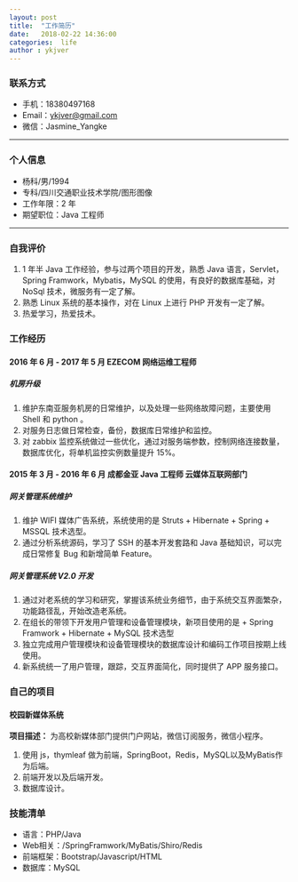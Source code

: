 ```yaml
---
layout: post
title:  "工作简历"
date:   2018-02-22 14:36:00
categories:  life
author : ykjver
---
```


### 联系方式
- 手机：18380497168
- Email：ykjver@gmail.com
- 微信：Jasmine_Yangke

---

### 个人信息
- 杨科/男/1994
- 专科/四川交通职业技术学院/图形图像
- 工作年限：2 年
- 期望职位：Java 工程师

---

### 自我评价
1. 1 年半 Java 工作经验，参与过两个项目的开发，熟悉 Java 语言，Servlet，Spring Framwork，Mybatis，MySQL 的使用，有良好的数据库基础，对 NoSql 技术，微服务有一定了解。
2. 熟悉 Linux 系统的基本操作，对在 Linux 上进行 PHP 开发有一定了解。
3. 热爱学习，热爱技术。


### 工作经历

#### 2016 年 6 月 - 2017 年 5 月 EZECOM  网络运维工程师
##### 机房升级
1.  维护东南亚服务机房的日常维护，以及处理一些网络故障问题，主要使用 Shell 和 python 。
2.  对服务日志做日常检查，备份，数据库日常维护和监控。
3.  对 zabbix 监控系统做过一些优化，通过对服务端参数，控制网络连接数量，数据库优化，将单机监控实例数量提升 15%。

#### 2015 年 3 月 - 2016 年 6 月 成都金亚 Java 工程师 云媒体互联网部门

##### 网关管理系统维护
1. 维护 WIFI 媒体广告系统，系统使用的是 Struts + Hibernate + Spring + MSSQL 技术选型。
2. 通过分析系统源码，学习了 SSH 的基本开发套路和 Java 基础知识，可以完成日常修复 Bug 和新增简单 Feature。

##### 网关管理系统 V2.0 开发
1. 通过对老系统的学习和研究，掌握该系统业务细节，由于系统交互界面繁杂，功能路径乱，开始改造老系统。
2. 在组长的带领下开发用户管理和设备管理模块，新项目使用的是 + Spring Framwork + Hibernate + MySQL 技术选型
3.  独立完成用户管理模块和设备管理模块的数据库设计和编码工作项目按期上线使用。
4.  新系统统一了用户管理，跟踪，交互界面简化，同时提供了 APP 服务接口。


### 自己的项目

#### 校园新媒体系统
**项目描述：** 为高校新媒体部门提供门户网站，微信订阅服务，微信小程序。
1. 使用 js，thymleaf 做为前端，SpringBoot，Redis，MySQL以及MyBatis作为后端。
2. 前端开发以及后端开发。
3. 数据库设计。


### 技能清单
- 语言：PHP/Java
- Web相关：/SpringFramwork/MyBatis/Shiro/Redis
- 前端框架：Bootstrap/Javascript/HTML
- 数据库：MySQL
